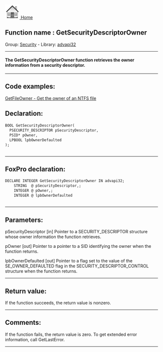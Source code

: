 [<img src="../../images/home.png"> Home ](https://github.com/VFPX/Win32API)  

## Function name : GetSecurityDescriptorOwner
Group: [Security](../../functions_group.md#Security)  -  Library: [advapi32](../../../libraries.md#advapi32)  
***  


#### The GetSecurityDescriptorOwner function retrieves the owner information from a security descriptor.
***  


## Code examples:
[GetFileOwner - Get the owner of an NTFS file](../../samples/sample_433.md)  

## Declaration:
```foxpro  
BOOL GetSecurityDescriptorOwner(
  PSECURITY_DESCRIPTOR pSecurityDescriptor,
  PSID* pOwner,
  LPBOOL lpbOwnerDefaulted
);
  
```  
***  


## FoxPro declaration:
```foxpro  
DECLARE INTEGER GetSecurityDescriptorOwner IN advapi32;
	STRING  @ pSecurityDescriptor,;
	INTEGER @ pOwner,;
	INTEGER @ lpbOwnerDefaulted
  
```  
***  


## Parameters:
pSecurityDescriptor 
[in] Pointer to a SECURITY_DESCRIPTOR structure whose owner information the function retrieves. 

pOwner 
[out] Pointer to a pointer to a SID identifying the owner when the function returns. 

lpbOwnerDefaulted 
[out] Pointer to a flag set to the value of the SE_OWNER_DEFAULTED flag in the SECURITY_DESCRIPTOR_CONTROL structure when the function returns.  
***  


## Return value:
If the function succeeds, the return value is nonzero.  
***  


## Comments:
If the function fails, the return value is zero. To get extended error information, call GetLastError.  
  
***  

